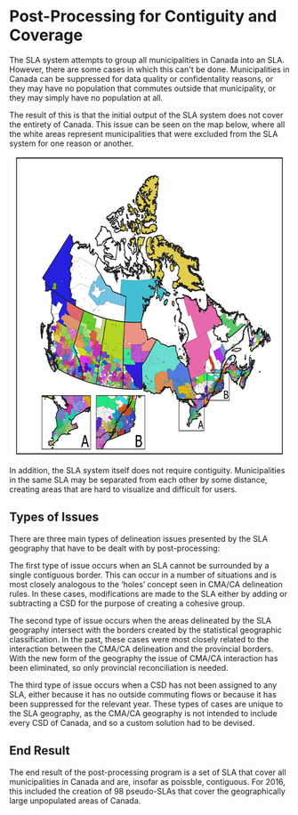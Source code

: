 # Post-Processing for Contiguity and Coverage

The SLA system attempts to group all municipalities in Canada into an SLA. However, there are some cases in which this can't be done. Municipalities in Canada can be suppressed for data quality or confidentality reasons, or they may have no population that commutes outside that municipality, or they may simply have no population at all. 

The result of this is that the initial output of the SLA system does not cover the entirety of Canada. This issue can be seen on the map below, where all the white areas represent municipalities that were excluded from the SLA system for one reason or another.

<p align="center">
  <img src="./img/example.png" alt="SLA example"
       width="654" height="540">
</p>

In addition, the SLA system itself does not require contiguity. Municipalities in the same SLA may be separated from each other by some distance, creating areas that are hard to visualize and difficult for users.

## Types of Issues

There are three main types of delineation issues presented by the SLA geography that have to be dealt with by post-processing:

The first type of issue occurs when an SLA cannot be surrounded by a single contiguous border. This can occur in a number of situations and is most closely analogous to the ‘holes’ concept seen in CMA/CA delineation rules. In these cases, modifications are made to the SLA either by adding or subtracting a CSD for the purpose of creating a cohesive group.

The second type of issue occurs when the areas delineated by the SLA geography intersect with the borders created by the statistical geographic classification. In the past, these cases were most closely related to the interaction between the CMA/CA delineation and the provincial borders. With the new form of the geography the issue of CMA/CA interaction has been eliminated, so only provincial reconciliation is needed.

The third type of issue occurs when a CSD has not been assigned to any SLA, either because it has no outside commuting flows or because it has been suppressed for the relevant year. These types of cases are unique to the SLA geography, as the CMA/CA geography is not intended to include every CSD of Canada, and so a custom solution had to be devised. 

## End Result

The end result of the post-processing program is a set of SLA that cover all municipalities in Canada and are, insofar as poissble, contiguous. For 2016, this included the creation of 98 pseudo-SLAs that cover the geographically large unpopulated areas of Canada.
